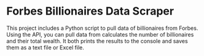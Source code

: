 # Forbes Billionaires Data Scraper
 This project includes a Python script to pull data of billionaires from Forbes. Using the API, you can pull data from  calculates the number of billionaires and their total wealth. It both prints the results to the console and saves them as a text file or Excel file.
